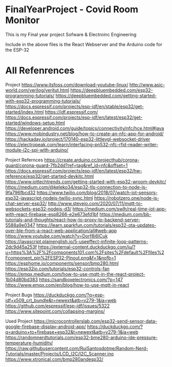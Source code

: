 # FinalYearProject - Covid Room Monitor

This is my Final year project Sofware & Electroinc Engineering

Include in the above files is the React Webserver and the Arduino code for the ESP-32 

# All Refenrences
Project
https://www.itsfoss.com/download-youtube-linux/
http://www.asic-world.com/verilog/veritut.html
https://deepbluembedded.com/esp32-programming-tutorials/
https://deepbluembedded.com/getting-started-with-esp32-programming-tutorials/
https://docs.espressif.com/projects/esp-idf/en/stable/esp32/get-started/index.html
https://idf.espressif.com/
https://docs.espressif.com/projects/esp-idf/en/latest/esp32/get-started/windows-setup.html
https://developer.android.com/guide/topics/connectivity/nfc/hce.html#java
https://www.mobindustry.net/blog/how-to-create-an-nfc-app-for-android/
https://hackaday.io/project/170140-esp32-littlevgl-websocket-driver
https://electropeak.com/learn/interfacing-pn532-nfc-rfid-reader-writer-module-i2c-spi-with-arduino/

Project Refernces
https://create.arduino.cc/projecthub/corona-guard/corona-guard-7fb2dd?ref=tag&ref_id=nfc&offset=1
https://docs.espressif.com/projects/esp-idf/en/latest/esp32/hw-reference/esp32/get-started-devkitc.html
https://www.iottechtrends.com/getting-started-with-esp32-wroom-devkitc/
https://medium.com/@keleko34/esp32-tls-connection-to-node-js-9fa796fbcd32
https://www.twilio.com/blog/2018/07/watch-iot-sensors-esp32-javascript-nodejs-twilio-sync.html
https://robotzero.one/node-js-chat-server-esp32/
http://www.steveio.com/2020/07/11/mqtt-to-websockets-esp32-nodejs-d3/
https://medium.com/swlh/real-time-iot-app-with-react-firebase-esp8266-e2e673efd1bf
https://medium.com/bb-tutorials-and-thoughts/react-how-to-proxy-to-backend-server-5588a9e0347
https://learn.sparkfun.com/tutorials/esp32-ota-updates-over-ble-from-a-react-web-application/all#web-app
https://www.youtube.com/watch?v=Dorf8i6lCuk
https://javascript.plainenglish.io/5-useeffect-infinite-loop-patterns-2dc9d45a253f
https://external-content.duckduckgo.com/iu/?u=https%3A%2F%2Fcomponents101.com%2Fsites%2Fdefault%2Ffiles%2Fcomponent_pin%2FESP32-Pinout.png&f=1&nofb=1
https://esphome.io/components/sensor/bmp280.html
https://esp32io.com/tutorials/esp32-controls-fan
https://emqx.medium.com/how-to-use-mqtt-in-the-react-project-1b04d80bd383
https://sandboxelectronics.com/?p=147
https://www.emqx.com/en/blog/how-to-use-mqtt-in-react

Project Bugs
https://duckduckgo.com/?q=esp-idf+x509_crt_bundle&t=newext&atb=v279-1&ia=web
https://github.com/espressif/esp-idf/issues/5322
https://www.sitepoint.com/collapsing-margins/

Used Project
https://microcontrollerslab.com/esp32-send-sensor-data-google-firebase-display-android-app/
https://duckduckgo.com/?q=arduino+to+firebase+esp32&t=newext&atb=v279-1&ia=web
https://randomnerdtutorials.com/esp32-bme280-arduino-ide-pressure-temperature-humidity/
https://raw.githubusercontent.com/RuiSantosdotme/Random-Nerd-Tutorials/master/Projects/LCD_I2C/I2C_Scanner.ino
https://www.xtronical.com/bmp280andesp32/
